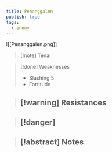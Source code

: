 ```yaml
---
title: Penanggalen
publish: true
tags:
  - enemy
---
```

![[Penanggalen.png]]
> [!note] Tenai
> <span style="font-family: 'Lucida Handwriting'; font-optical-sizing: auto; font-style: normal; word-break: break-word;"><span/>

> [!done] Weaknesses
> - Slashing 5
> - Fortitude

> [!warning] Resistances
> - 

> [!danger]
> - 

> [!abstract] Notes
> - 